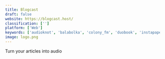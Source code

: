 ```yaml
---
title: Blogcast
draft: false 
website: https://blogcast.host/
classification: ['']
platform: ['Web']
keywords: ['audioknot', 'balabolka', 'colony_fm', 'duobook', 'instapaper', 'kno-where', 'kobo_audiobooks', 'medium', 'narro', 'naturalreader', 'play_for_medium_writers', 'play_for_web', 'play.ht', 'pocket', 'pocket_listen', 'raindrop.io', 'readbyhumans', 'readcast', 'speechkit', 'tayl', 'textaloud']
image: logo.png
---
```

Turn your articles into audio